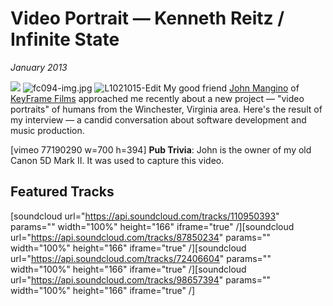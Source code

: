 # Video Portrait — Kenneth Reitz / Infinite State
*January 2013*





 ![](https://images.squarespace-cdn.com/content/v1/665498111876725f7613f1e6/1719666474241-8FRKHUUPI8SJ6888RNYI/2dc72-img.jpg)      ![fc094-img.jpg](http://images.squarespace-cdn.com/content/v1/665498111876725f7613f1e6/1719666453307-2PV2T6J5Y490ICPRG8E7/a1e40-fc094-img.jpg)    ![L1021015-Edit](http://images.squarespace-cdn.com/content/v1/665498111876725f7613f1e6/1719666462498-JCFHXAHQ1V7QWAUS3YYX/0689f-75f07-l1021015-edit1.jpg)   My good friend [John Mangino](http://about.me/johnmangino) of [KeyFrame Films](http://keyframefilms.com) approached me recently about a new project — "video portraits" of humans from the Winchester, Virginia area. Here's the result of my interview — a candid conversation about software development and music production.

 \[vimeo 77190290 w\=700 h\=394] **Pub Trivia**: John is the owner of my old Canon 5D Mark II. It was used to capture this video.

 ## Featured Tracks

 \[soundcloud url\="https://api.soundcloud.com/tracks/110950393" params\="" width\="100%" height\="166" iframe\="true" /]\[soundcloud url\="https://api.soundcloud.com/tracks/87850234" params\="" width\="100%" height\="166" iframe\="true" /]\[soundcloud url\="https://api.soundcloud.com/tracks/72406604" params\="" width\="100%" height\="166" iframe\="true" /]\[soundcloud url\="https://api.soundcloud.com/tracks/98657394" params\="" width\="100%" height\="166" iframe\="true" /]
